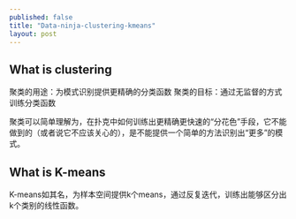 ```yaml
---
published: false
title: "Data-ninja-clustering-kmeans"
layout: post
---
```


## What is clustering

聚类的用途：为模式识别提供更精确的分类函数
聚类的目标：通过无监督的方式训练分类函数

聚类可以简单理解为，在扑克中如何训练出更精确更快速的“分花色”手段，它不能做到的（或者说它不应该关心的），是不能提供一个简单的方法识别出“更多”的模式。

## What is K-means
K-means如其名，为样本空间提供k个means，通过反复迭代，训练出能够区分出k个类别的线性函数。
